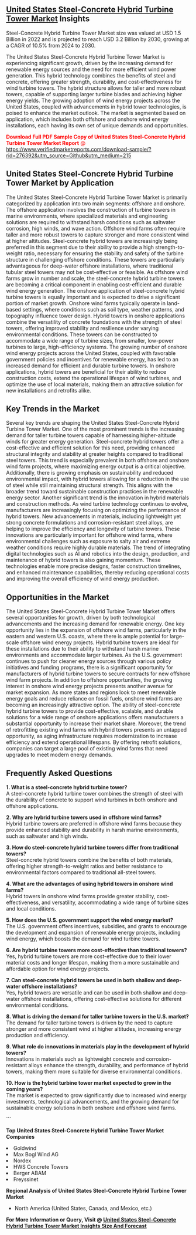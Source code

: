 <h2><a href="https://www.verifiedmarketreports.com/download-sample/?rid=276392&amp;utm_source=Github&amp;utm_medium=215" target="_blank">United States Steel-Concrete Hybrid Turbine Tower Market</a> Insights</h2><p>Steel-Concrete Hybrid Turbine Tower Market size was valued at USD 1.5 Billion in 2022 and is projected to reach USD 3.2 Billion by 2030, growing at a CAGR of 10.5% from 2024 to 2030.</p><p> <p>The United States Steel-Concrete Hybrid Turbine Tower Market is experiencing significant growth, driven by the increasing demand for renewable energy sources and the need for more efficient wind power generation. This hybrid technology combines the benefits of steel and concrete, offering greater strength, durability, and cost-effectiveness for wind turbine towers. The hybrid structure allows for taller and more robust towers, capable of supporting larger turbine blades and achieving higher energy yields. The growing adoption of wind energy projects across the United States, coupled with advancements in hybrid tower technologies, is poised to enhance the market outlook. The market is segmented based on application, which includes both offshore and onshore wind energy installations, each having its own set of unique demands and opportunities. <p><span class=""><span style="color: #ff0000;"><strong>Download Full PDF Sample Copy of United States Steel-Concrete Hybrid Turbine Tower Market Report</strong> @ </span><a href="https://www.verifiedmarketreports.com/download-sample/?rid=276392&amp;utm_source=Github&amp;utm_medium=215" target="_blank">https://www.verifiedmarketreports.com/download-sample/?rid=276392&amp;utm_source=Github&amp;utm_medium=215</a></span></p></p> <h2>United States Steel-Concrete Hybrid Turbine Tower Market by Application</h2> <p>The United States Steel-Concrete Hybrid Turbine Tower Market is primarily categorized by application into two main segments: offshore and onshore. The offshore application involves the construction of turbine towers in marine environments, where specialized materials and engineering solutions are required to withstand harsh conditions such as saltwater corrosion, high winds, and wave action. Offshore wind farms often require taller and more robust towers to capture stronger and more consistent wind at higher altitudes. Steel-concrete hybrid towers are increasingly being preferred in this segment due to their ability to provide a high strength-to-weight ratio, necessary for ensuring the stability and safety of the turbine structure in challenging offshore conditions. These towers are particularly advantageous for deep-water offshore installations, where traditional tubular steel towers may not be cost-effective or feasible. As offshore wind farms grow in number and scale, the steel-concrete hybrid turbine towers are becoming a critical component in enabling cost-efficient and durable wind energy generation. The onshore application of steel-concrete hybrid turbine towers is equally important and is expected to drive a significant portion of market growth. Onshore wind farms typically operate in land-based settings, where conditions such as soil type, weather patterns, and topography influence tower design. Hybrid towers in onshore applications combine the versatility of concrete foundations with the strength of steel towers, offering improved stability and resilience under varying environmental conditions. These towers can be constructed to accommodate a wide range of turbine sizes, from smaller, low-power turbines to large, high-efficiency systems. The growing number of onshore wind energy projects across the United States, coupled with favorable government policies and incentives for renewable energy, has led to an increased demand for efficient and durable turbine towers. In onshore applications, hybrid towers are beneficial for their ability to reduce construction costs, extend the operational lifespan of wind turbines, and optimize the use of local materials, making them an attractive solution for new installations and retrofits alike. <h2>Key Trends in the Market</h2> <p>Several key trends are shaping the United States Steel-Concrete Hybrid Turbine Tower Market. One of the most prominent trends is the increasing demand for taller turbine towers capable of harnessing higher-altitude winds for greater energy generation. Steel-concrete hybrid towers offer a cost-effective and efficient solution for this need, providing enhanced structural integrity and stability at greater heights compared to traditional steel towers. This trend is especially prevalent in both offshore and onshore wind farm projects, where maximizing energy output is a critical objective. Additionally, there is growing emphasis on sustainability and reduced environmental impact, with hybrid towers allowing for a reduction in the use of steel while still maintaining structural strength. This aligns with the broader trend toward sustainable construction practices in the renewable energy sector. Another significant trend is the innovation in hybrid materials and construction methods. As wind turbine technology continues to evolve, manufacturers are increasingly focusing on optimizing the performance of hybrid towers. New advancements in materials, including lightweight yet strong concrete formulations and corrosion-resistant steel alloys, are helping to improve the efficiency and longevity of turbine towers. These innovations are particularly important for offshore wind farms, where environmental challenges such as exposure to salty air and extreme weather conditions require highly durable materials. The trend of integrating digital technologies such as AI and robotics into the design, production, and maintenance of hybrid towers is also gaining momentum. These technologies enable more precise designs, faster construction timelines, and enhanced maintenance capabilities, thereby reducing operational costs and improving the overall efficiency of wind energy production. <h2>Opportunities in the Market</h2> <p>The United States Steel-Concrete Hybrid Turbine Tower Market offers several opportunities for growth, driven by both technological advancements and the increasing demand for renewable energy. One key opportunity lies in the expansion of offshore wind farms, particularly in the eastern and western U.S. coasts, where there is ample potential for large-scale offshore wind energy projects. Hybrid turbine towers are ideal for these installations due to their ability to withstand harsh marine environments and accommodate larger turbines. As the U.S. government continues to push for cleaner energy sources through various policy initiatives and funding programs, there is a significant opportunity for manufacturers of hybrid turbine towers to secure contracts for new offshore wind farm projects. In addition to offshore opportunities, the growing interest in onshore wind energy projects presents another avenue for market expansion. As more states and regions look to meet renewable energy goals and reduce reliance on fossil fuels, onshore wind farms are becoming an increasingly attractive option. The ability of steel-concrete hybrid turbine towers to provide cost-effective, scalable, and durable solutions for a wide range of onshore applications offers manufacturers a substantial opportunity to increase their market share. Moreover, the trend of retrofitting existing wind farms with hybrid towers presents an untapped opportunity, as aging infrastructure requires modernization to increase efficiency and extend operational lifespans. By offering retrofit solutions, companies can target a large pool of existing wind farms that need upgrades to meet modern energy demands. <h2>Frequently Asked Questions</h2> <p><strong>1. What is a steel-concrete hybrid turbine tower?</strong><br> A steel-concrete hybrid turbine tower combines the strength of steel with the durability of concrete to support wind turbines in both onshore and offshore applications.</p> <p><strong>2. Why are hybrid turbine towers used in offshore wind farms?</strong><br> Hybrid turbine towers are preferred in offshore wind farms because they provide enhanced stability and durability in harsh marine environments, such as saltwater and high winds.</p> <p><strong>3. How do steel-concrete hybrid turbine towers differ from traditional towers?</strong><br> Steel-concrete hybrid towers combine the benefits of both materials, offering higher strength-to-weight ratios and better resistance to environmental factors compared to traditional all-steel towers.</p> <p><strong>4. What are the advantages of using hybrid towers in onshore wind farms?</strong><br> Hybrid towers in onshore wind farms provide greater stability, cost-effectiveness, and versatility, accommodating a wide range of turbine sizes and local conditions.</p> <p><strong>5. How does the U.S. government support the wind energy market?</strong><br> The U.S. government offers incentives, subsidies, and grants to encourage the development and expansion of renewable energy projects, including wind energy, which boosts the demand for wind turbine towers.</p> <p><strong>6. Are hybrid turbine towers more cost-effective than traditional towers?</strong><br> Yes, hybrid turbine towers are more cost-effective due to their lower material costs and longer lifespan, making them a more sustainable and affordable option for wind energy projects.</p> <p><strong>7. Can steel-concrete hybrid towers be used in both shallow and deep-water offshore installations?</strong><br> Yes, hybrid towers are versatile and can be used in both shallow and deep-water offshore installations, offering cost-effective solutions for different environmental conditions.</p> <p><strong>8. What is driving the demand for taller turbine towers in the U.S. market?</strong><br> The demand for taller turbine towers is driven by the need to capture stronger and more consistent wind at higher altitudes, increasing energy production and efficiency.</p> <p><strong>9. What role do innovations in materials play in the development of hybrid towers?</strong><br> Innovations in materials such as lightweight concrete and corrosion-resistant alloys enhance the strength, durability, and performance of hybrid towers, making them more suitable for diverse environmental conditions.</p> <p><strong>10. How is the hybrid turbine tower market expected to grow in the coming years?</strong><br> The market is expected to grow significantly due to increased wind energy investments, technological advancements, and the growing demand for sustainable energy solutions in both onshore and offshore wind farms.</p> ```</p><p><strong>Top United States Steel-Concrete Hybrid Turbine Tower Market Companies</strong></p><div data-test-id=""><p><li>Goldwind</li><li> Max Bogl Wind AG</li><li> Nordex</li><li> HWS Concrete Towers</li><li> Berger ABAM</li><li> Freyssinet</li></p><div><strong>Regional Analysis of&nbsp;United States Steel-Concrete Hybrid Turbine Tower Market</strong></div><ul><li dir="ltr"><p dir="ltr">North America&nbsp;(United States, Canada, and Mexico, etc.)</p></li></ul><p><strong>For More Information or Query, Visit @&nbsp;</strong><strong><a href="https://www.verifiedmarketreports.com/product/steel-concrete-hybrid-turbine-tower-market/?utm_source=Github&amp;utm_medium=215" target="_blank">United States Steel-Concrete Hybrid Turbine Tower Market Insights Size And Forecast</a></strong></p></div>
